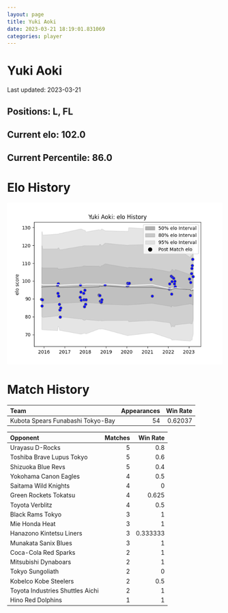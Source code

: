 ```yaml
---  
layout: page  
title: Yuki Aoki  
date: 2023-03-21 18:19:01.831069  
categories: player  
---
```

# Yuki Aoki


Last updated: 2023-03-21
## Positions: L, FL

## Current elo: 102.0

## Current Percentile: 86.0

# Elo History


![elo history](history_YukiAoki.png)
# Match History


| Team                              |   Appearances |   Win Rate |
|:----------------------------------|--------------:|-----------:|
| Kubota Spears Funabashi Tokyo-Bay |            54 |    0.62037 |

| Opponent                         |   Matches |   Win Rate |
|:---------------------------------|----------:|-----------:|
| Urayasu D-Rocks                  |         5 |   0.8      |
| Toshiba Brave Lupus Tokyo        |         5 |   0.6      |
| Shizuoka Blue Revs               |         5 |   0.4      |
| Yokohama Canon Eagles            |         4 |   0.5      |
| Saitama Wild Knights             |         4 |   0        |
| Green Rockets Tokatsu            |         4 |   0.625    |
| Toyota Verblitz                  |         4 |   0.5      |
| Black Rams Tokyo                 |         3 |   1        |
| Mie Honda Heat                   |         3 |   1        |
| Hanazono Kintetsu Liners         |         3 |   0.333333 |
| Munakata Sanix Blues             |         3 |   1        |
| Coca-Cola Red Sparks             |         2 |   1        |
| Mitsubishi Dynaboars             |         2 |   1        |
| Tokyo Sungoliath                 |         2 |   0        |
| Kobelco Kobe Steelers            |         2 |   0.5      |
| Toyota Industries Shuttles Aichi |         2 |   1        |
| Hino Red Dolphins                |         1 |   1        |